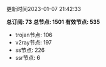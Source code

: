 更新时间2023-01-07 21:42:33

**总订阅: 73**
**总节点: 1501**
**有效节点: 535**
- trojan节点: 106
- v2ray节点: 197
- ss节点: 226
- ssr节点: 6
